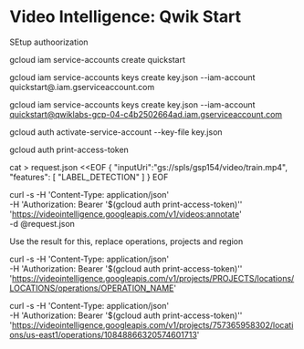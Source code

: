 # Video Intelligence: Qwik Start

SEtup authoorization

gcloud iam service-accounts create quickstart

gcloud iam service-accounts keys create key.json --iam-account quickstart@<your-project-123>.iam.gserviceaccount.com

gcloud iam service-accounts keys create key.json --iam-account quickstart@qwiklabs-gcp-04-c4b2502664ad.iam.gserviceaccount.com


gcloud auth activate-service-account --key-file key.json

gcloud auth print-access-token

cat > request.json <<EOF
{
   "inputUri":"gs://spls/gsp154/video/train.mp4",
   "features": [
       "LABEL_DETECTION"
   ]
}
EOF

curl -s -H 'Content-Type: application/json' \
    -H 'Authorization: Bearer '$(gcloud auth print-access-token)'' \
    'https://videointelligence.googleapis.com/v1/videos:annotate' \
    -d @request.json



Use the result for this, replace operations, projects and region

curl -s -H 'Content-Type: application/json' \
    -H 'Authorization: Bearer '$(gcloud auth print-access-token)'' \
    'https://videointelligence.googleapis.com/v1/projects/PROJECTS/locations/LOCATIONS/operations/OPERATION_NAME'

curl -s -H 'Content-Type: application/json' \
    -H 'Authorization: Bearer '$(gcloud auth print-access-token)'' \
    'https://videointelligence.googleapis.com/v1/projects/757365958302/locations/us-east1/operations/10848866320574601713'




